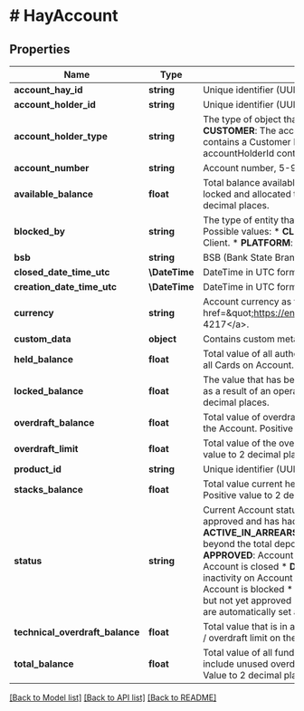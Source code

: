 # # HayAccount

## Properties

Name | Type | Description | Notes
------------ | ------------- | ------------- | -------------
**account_hay_id** | **string** | Unique identifier (UUID) of the Account | [optional]
**account_holder_id** | **string** | Unique identifier (UUID) of the account holder | [optional]
**account_holder_type** | **string** | The type of object that is the account holder. Possible values:  * **CUSTOMER**: The account holder is a Customer, accountHolderId contains a Customer ID  * **GROUP**: The account holder is a Group, accountHolderId contains a Group ID | [optional]
**account_number** | **string** | Account number, 5-9 digits in length | [optional]
**available_balance** | **float** | Total balance available for use on Account. Funds that are held, locked and allocated to a Stack will not be available. Value to 2 decimal places. | [optional]
**blocked_by** | **string** | The type of entity that is responsible for the blocked account. Possible values:  * **CLIENT**: The account was blocked by the Client.  * **PLATFORM**: The account was blocked by the Platform | [optional]
**bsb** | **string** | BSB (Bank State Branch) of Account, 6 digits in length | [optional]
**closed_date_time_utc** | **\DateTime** | DateTime in UTC format when the Account was closed | [optional]
**creation_date_time_utc** | **\DateTime** | DateTime in UTC format when the Account was created | [optional]
**currency** | **string** | Account currency as three letter code as per &lt;a href&#x3D;\&quot;https://en.wikipedia.org/wiki/ISO_4217\&quot;&gt;ISO 4217&lt;/a&gt;. | [optional]
**custom_data** | **object** | Contains custom metadata stored with the Account |
**held_balance** | **float** | Total value of all authorised but not yet cleared transactions for all Cards on Account. Positive value to 2 decimal places. | [optional]
**locked_balance** | **float** | The value that has been locked and unavailable for use, typically as a result of an operations team action. Positive value to 2 decimal places. | [optional]
**overdraft_balance** | **float** | Total value of overdraft used where an overdraft limit exists on the Account. Positive value to 2 decimal places. | [optional]
**overdraft_limit** | **float** | Total value of the overdraft limit applied to Account. Positive value to 2 decimal places. | [optional]
**product_id** | **string** | Unique identifier (UUID) of the Product | [optional]
**stacks_balance** | **float** | Total value current held against any Stack(s) on the Account. Positive value to 2 decimal places. | [optional]
**status** | **string** | Current Account status. Possible values:  * **ACTIVE**: Account is approved and has had a transactional action performed on it  * **ACTIVE_IN_ARREARS**: Account balance is in a negative position beyond the total deposits / overdraft limit on the Account  * **APPROVED**: Account is approved and ready for use  * **CLOSED**: Account is closed  * **DORMANT**: Account is dormant due to inactivity on Account for a specific period of time  * **LOCKED**: Account is blocked  * **PENDING_APPROVAL**: Account is created but not yet approved (Note: Accounts created through this API are automatically set as APPROVED) | [optional]
**technical_overdraft_balance** | **float** | Total value that is in a negative position beyond the total deposits / overdraft limit on the Account. Value to 2 decimal places. | [optional]
**total_balance** | **float** | Total value of all funds on the Account (this amount will also include unused overdraft limit and Stacks, held and locked value). Value to 2 decimal places. | [optional]

[[Back to Model list]](../../README.md#models) [[Back to API list]](../../README.md#endpoints) [[Back to README]](../../README.md)
